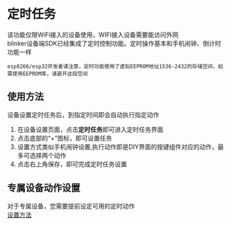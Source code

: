 # 定时任务  
该功能仅限WiFi接入的设备使用，WIFI接入设备需要能访问外网  
blinker设备端SDK已经集成了定时控制功能。定时操作基本和手机闹钟、倒计时功能一样  

    esp8266/esp32开发者请注意，定时功能使用了虚拟EEPROM地址1536-2432的存储空间，如需使用EEPROM库，请避开这段空间  

## 使用方法  
设备设置定时任务后，到指定时间即会自动执行指定动作  

1. 在设备设置页面，点击**定时任务**即可进入定时任务界面  
3. 点击底部的“+”图标，即可设置任务  
4. 设置方式类似手机闹钟设置,执行动作即是DIY界面的按键组件对应的动作，最多可选择两个动作  
5. 点击右上角保存，即可完成定时任务设置  

## 专属设备动作设置  
对于专属设备，您需要提前设定可用的定时动作  
[设置方法](https://diandeng.tech/doc/actions-and-triggers)  
